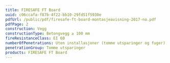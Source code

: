 ```yaml
---
title: FIRESAFE FT Board
uuid: c06ccafa-f87b-4f22-bb10-29fd51f5930e
pdfUrl: /public/pdf/firesafe-ft-board-montasjeavisning-2017-no.pdf
pdfPage: 2
construction: Vegg
constructionType: Betongvegg ≥ 100 mm
fireResistanceClass: EI 60
numberOfPenetrations: Uten installasjoner (tomme utsparinger og fuger)
penetrationGroup: Tomme utsparinger
products: FIRESAFE FT Board
---
```

